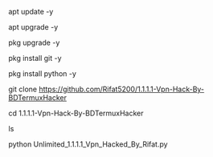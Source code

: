 apt update -y

apt upgrade -y

pkg upgrade -y

pkg install git -y

pkg install python -y

git clone https://github.com/Rifat5200/1.1.1.1-Vpn-Hack-By-BDTermuxHacker

cd 1.1.1.1-Vpn-Hack-By-BDTermuxHacker

ls

python Unlimited_1.1.1.1_Vpn_Hacked_By_Rifat.py
